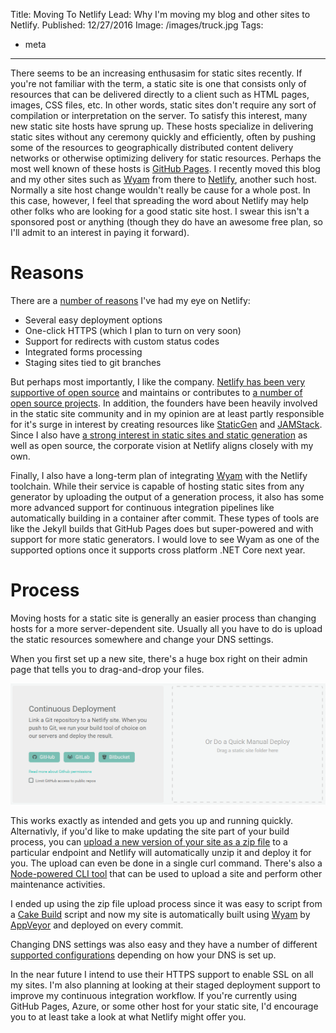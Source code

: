 Title: Moving To Netlify
Lead: Why I'm moving my blog and other sites to Netlify.
Published: 12/27/2016
Image: /images/truck.jpg
Tags:
  - meta
---
There seems to be an increasing enthusasim for static sites recently. If you're not familiar with the term, a static site is one that consists only of resources that can be delivered directly to a client such as HTML pages, images, CSS files, etc. In other words, static sites don't require any sort of compilation or interpretation on the server. To satisfy this interest, many new static site hosts have sprung up. These hosts specialize in delivering static sites without any ceremony quickly and efficiently, often by pushing some of the resources to geographically distributed content delivery networks or otherwise optimizing delivery for static resources. Perhaps the most well known of these hosts is [GitHub Pages](https://pages.github.com/). I recently moved this blog and my other sites such as [Wyam](https://wyam.io) from there to [Netlify](https://www.netlify.com/), another such host. Normally a site host change wouldn't really be cause for a whole post. In this case, however, I feel that spreading the word about Netlify may help other folks who are looking for a good static site host. I swear this isn't a sponsored post or anything (though they do have an awesome free plan, so I'll admit to an interest in paying it forward).

# Reasons

There are a [number of reasons](https://www.netlify.com/features/) I've had my eye on Netlify:
- Several easy deployment options
- One-click HTTPS (which I plan to turn on very soon)
- Support for redirects with custom status codes
- Integrated forms processing
- Staging sites tied to git branches

But perhaps most importantly, I like the company. [Netlify has been very supportive of open source](https://www.netlify.com/blog/2016/12/22/an-open-source-tale/) and maintains or contributes to [a number of open source projects](https://www.netlify.com/open-source/). In addition, the founders have been heavily involved in the static site community and in my opinion are at least partly responsible for it's surge in interest by creating resources like [StaticGen](http://www.staticgen.com/) and [JAMStack](https://jamstack.org/). Since I also have [a strong interest in static sites and static generation](https://wyam.io) as well as open source, the corporate vision at Netlify aligns closely with my own.

Finally, I also have a long-term plan of integrating [Wyam](https://wyam.io) with the Netlify toolchain. While their service is capable of hosting static sites from any generator by uploading the output of a generation process, it also has some more advanced support for continuous integration pipelines like automatically building in a container after commit. These types of tools are like the Jekyll builds that GitHub Pages does but super-powered and with support for more static generators. I would love to see Wyam as one of the supported options once it supports cross platform .NET Core next year.

# Process

Moving hosts for a static site is generally an easier process than changing hosts for a more server-dependent site. Usually all you have to do is upload the static resources somewhere and change your DNS settings.

When you first set up a new site, there's a huge box right on their admin page that tells you to drag-and-drop your files.

<img src="/posts/images/netlify.png" class="img-responsive"></img>

This works exactly as intended and gets you up and running quickly. Alternativly, if you'd like to make updating the site part of your build process, you can [upload a new version of your site as a zip file](https://www.netlify.com/docs/api/#deploying-to-netlify) to a particular endpoint and Netlify will automatically unzip it and deploy it for you. The upload can even be done in a single curl command. There's also a [Node-powered CLI tool](https://www.netlify.com/docs/cli/) that can be used to upload a site and perform other maintenance activities.

I ended up using the zip file upload process since it was easy to script from a [Cake Build](http://cakebuild.net/) script and now my site is automatically built using [Wyam](https://wyam.io) by [AppVeyor](https://www.appveyor.com/) and deployed on every commit.

Changing DNS settings was also easy and they have a number of different [supported configurations](https://www.netlify.com/docs/custom-domains/) depending on how your DNS is set up.

In the near future I intend to use their HTTPS support to enable SSL on all my sites. I'm also planning at looking at their staged deployment support to improve my continuous integration workflow. If you're currently using GitHub Pages, Azure, or some other host for your static site, I'd encourage you to at least take a look at what Netlify might offer you.